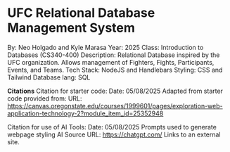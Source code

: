 # UFC Relational Database Management System

By: Neo Holgado and Kyle Marasa
Year: 2025
Class: Introduction to Databases (CS340-400)
Description: Relational Database inspired by the UFC organization. Allows management of Fighters, Fights, Participants, Events, and Teams.
Tech Stack: NodeJS and Handlebars
Styling: CSS and Tailwind
Database lang: SQL

**Citations**
Citation for starter code:
Date: 05/08/2025
Adapted from starter code provided from:
URL: https://canvas.oregonstate.edu/courses/1999601/pages/exploration-web-application-technology-2?module_item_id=25352948 

Citation for use of AI Tools:
Date: 05/08/2025
Prompts used to generate webpage styling
AI Source URL: https://chatgpt.com/
Links to an external site. 
    